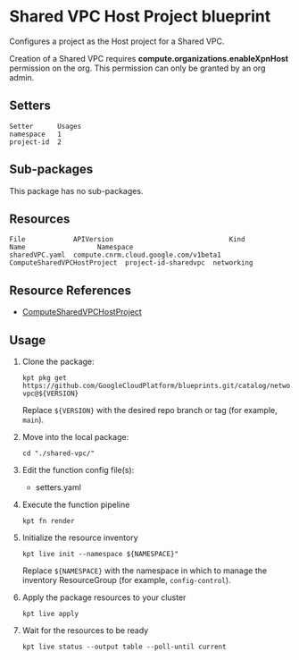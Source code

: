 # Shared VPC Host Project blueprint

Configures a project as the Host project for a Shared VPC.

Creation of a Shared VPC requires **compute.organizations.enableXpnHost**
permission on the org. This permission can only be granted by an org admin.

## Setters

```
Setter      Usages
namespace   1
project-id  2
```

## Sub-packages

This package has no sub-packages.

## Resources

```
File            APIVersion                             Kind                         Name                  Namespace
sharedVPC.yaml  compute.cnrm.cloud.google.com/v1beta1  ComputeSharedVPCHostProject  project-id-sharedvpc  networking
```

## Resource References

- [ComputeSharedVPCHostProject](https://cloud.google.com/config-connector/docs/reference/resource-docs/compute/computesharedvpchostproject)

## Usage

1.  Clone the package:
    ```
    kpt pkg get https://github.com/GoogleCloudPlatform/blueprints.git/catalog/networking/shared-vpc@${VERSION}
    ```
    Replace `${VERSION}` with the desired repo branch or tag
    (for example, `main`).

1.  Move into the local package:
    ```
    cd "./shared-vpc/"
    ```

1.  Edit the function config file(s):
    - setters.yaml

1.  Execute the function pipeline
    ```
    kpt fn render
    ```

1.  Initialize the resource inventory
    ```
    kpt live init --namespace ${NAMESPACE}"
    ```
    Replace `${NAMESPACE}` with the namespace in which to manage
    the inventory ResourceGroup (for example, `config-control`).

1.  Apply the package resources to your cluster
    ```
    kpt live apply
    ```

1.  Wait for the resources to be ready
    ```
    kpt live status --output table --poll-until current
    ```

